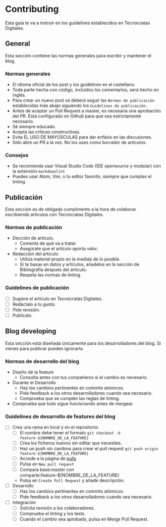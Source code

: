# Contributing

Esta guía te va a instruir en los guidelines establecidos en Tecnócratas Digitales.

## General

Esta sección contiene las normas generales para escribir y mantener el blog.

### Normas generales

* El idioma oficial de los post y los guidelines es el castellano.
* Toda parte hecha con código, incluidos los comentarios, será hecho en inglés.
* Para crear un nuevo post se deberá seguir las `Normas de publicación`
 establecidas más abajo siguiendo los `Guidelines de publicación`.
* Antes de aceptar un Pull Request a master, es necesaria una aprobación del PR.
 Está configurado en Github para que sea estrictamente necesario.
* Sé siempre educado.
* Acepta las críticas constructivas.
* Evita EL USO DE MAYÚSCULAS para dar enfásis en las discusiones.
* Sólo abre un PR a la vez. No los uses como borrador de artículos.

### Consejos

* Se recomienda usar Visual Studio Code (IDE opensource y modular) con la extensión `markdownlint`
* Puedes usar Atom, Vim, o tu editor favorito, siempre que cumplas el linting.
 
## Publicación

Esta sección es de obligado cumplimento a la hora de colaborar escribiendo artículos con
Tecnócratas Digitales.

### Normas de publicación

* Elección de artículo.
    * Comenta de qué va a tratar.
    * Asegúrate que el artículo aporta valor.
* Redacción del artículo.
    * Utiliza material propio en la medida de lo posible.
    * Si te basas en datos y artículos, añadelos en la sección de Bibliografía después del artículo.
    * Respeta las normas de linting.

### Guidelines de publicación

* [ ] Sugiere el artículo en Tecnócratás Digitales.
* [ ] Redáctalo a tu gusto.
* [ ] Pide revisión.
* [ ] Publícalo.

## Blog developing

Esta sección está diseñada únicamente para los desarrolladores del blog. 
Si vienes para publicar puedes ignorarla.

### Normas de desarrollo del blog

* Diseño de la feature
    * Consulta antes con tus compañeros si el cambio es necesario.
* Durante el Desarrollo
    * Haz los cambios pertinentes en commits atómicos.
    * Pide feedback a los otros desarrolladores cuando sea necesario.
    * Comprueba que se cumplen las reglas de linting.
* Comprueba que todo sigue funcionando antes de mergear.

### Guidelines de desarrollo de features del blog

* [ ] Crea una rama en local y en el repositorio.
    * [ ] El nombre debe tener el formato `git checkout -b feature-${NOMBRE_DE_LA_FEATURE}`
    * [ ] Crea los ficheros nuevos sin editar que necesites.
    * [ ] Haz un push sin cambios para crear el pull request `git push origin feature-${NOMBRE_DE_LA_FEATURE}`
    * [ ] Accede a la página de [pulls](https://github.com/Tecnocratas-Digitales/POC.github.io/pulls)
    * [ ] Pulsa en `New pull request`
    * [ ] Compara base:master con comparte:feature-${NOMBRE_DE_LA_FEATURE}
    * Pulsa en `Create Pull Request` y añade descripción.
* [ ] Desarrollo
    * [ ] Haz los cambios pertinentes en commits atómicos.
    * [ ] Pide feedback a los otros desarrolladores cuando sea necesario.
* [ ] Integración
    * [ ] Solicita revisión a los colaboradores.
    * [ ] Comprueba el linting y los tests.
    * [ ] Cuando el cambio sea aprobado, pulsa en Merge Pull Request.
